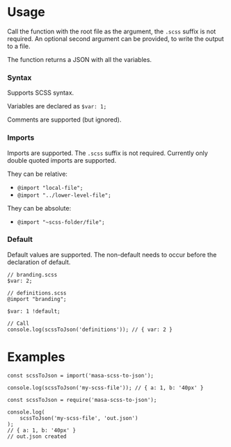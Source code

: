Usage
=====

Call the function with the root file as the argument, the `.scss` suffix is not required.
An optional second argument can be provided, to write the output to a file.

The function returns a JSON with all the variables.

### Syntax

Supports SCSS syntax.

Variables are declared as `$var: 1;`

Comments are supported (but ignored).

### Imports

Imports are supported. The `.scss` suffix is not required. Currently only double quoted imports are supported.

They can be relative:
* `@import "local-file";`
* `@import "../lower-level-file";`

They can be absolute:
* `@import "~scss-folder/file";`

### Default

Default values are supported. The non-default needs to occur before the declaration of default.

```
// branding.scss
$var: 2;

// definitions.scss
@import "branding";

$var: 1 !default;

// Call
console.log(scssToJson('definitions')); // { var: 2 }
```

Examples
========

```
const scssToJson = import('masa-scss-to-json');

console.log(scssToJson('my-scss-file')); // { a: 1, b: '40px' }
```

```
const scssToJson = require('masa-scss-to-json');

console.log(
	scssToJson('my-scss-file', 'out.json')
);
// { a: 1, b: '40px' }
// out.json created
```
